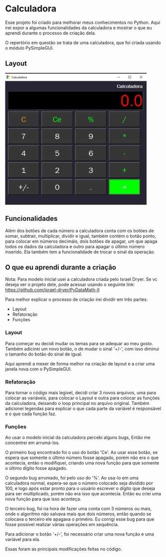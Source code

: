 # Calculadora

Esse projeto foi criado para melhorar meus conhecimentos no Python.
Aqui irei expor a algumas funcionalidades da calculadora e mostrar o que eu aprendi durante o processo de criação dela.

O repertório em questão se trata de uma calculadora, que foi criada usando o módulo PySimpleGUI.


## Layout

![layout da calculadora](https://github.com/iago-ribeiro28/calculadora/blob/master/layout.jpeg)

## Funcionalidades

Além dos botões de cada número a calculadora conta com os botões de somar, subtrair, multiplicar, dividir e igual, 
também contém o botão ponto, para colocar em números decimáis, dois botões de apagar, um que apaga todos 
os dados da calculadora e outro para apagar o último número inserido. 
Ela também tem a funcionalidade de trocar o sinal da operação.

## O que eu aprendi durante a criação

Nota:
Para modelo inicial usei a calculadora criada pelo Israel Dryer.
Se vc deseja ver o projeto dele, pode acessar usando o seguinte link:
https://github.com/israel-dryer/PyDataMath-II

Para melhor explicar o processo de criação irei dividir em três partes:
 - Layout
 - Refatoração
 - Funções

### Layout

Para começar eu decidi mudar os temas para se adequar ao meu gosto.
Também adicinei um novo botão, o de mudar o sinal '+/-', com isso diminui o tamanho do botão do sinal de igual.

Aqui aprendi a mexer de forma melhor na criação de layout e a criar uma janela nova com o  PySimpleGUI.

### Refatoração

Para tornar o código mais legível, decidi criar 3 novos arquivos, uma para colocar as variáveis, 
para colocar o Layout e outra para colocar as funções da calculadora, deixando o loop principal no
arquivo original.
Também adicionei legendas para explicar o que cada parte da variável é responsável e o que cada função faz. 

### Funções

Ao usar o modelo inicial da calculadora percebi alguns bugs,
Então me concentrei em arrumá-los.

O primeiro bug encontrado foi o uso do botão 'Ce'.
Ao usar esse botão, se espera que somente o último número fosse apagado,
porém não era o que acontecia, então o modifiquei, criando uma nova função
para que somente o último dígito fosse apagado.

O segundo bug arrumado, foi pelo uso do '%'.
Ao usa-lo em uma calculadora normal, espera-se que o número colocado seja dividido por 100,
e logo após estar pronto para o usuário escrever o dígito que deseja para ser multiplicado, 
porém não era isso que acontecia.
Então eu criei uma nova função para que isso aconteça.

O terceiro bug, foi na hora de fazer uma conta com 3 números ou mais, onde o algorítmo não salvava mais que dois números,
então quando se colocava o terceiro ele apagava o priméiro. Eu corrigi esse bug para que fosse possível realizar várias 
operações em sequência.

Para adicionar o botão '+/-', foi necessário criar uma nova função e uma variável para ela. 

Essas foram as principais modificações feitas no código.

